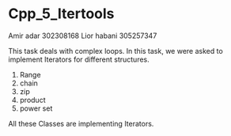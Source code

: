 # Cpp_5_Itertools
Amir adar 302308168
Lior habani 305257347

This task deals with complex loops.
In this task, we were asked to implement Iterators for different structures.
1) Range
2) chain
3) zip
4) product
5) power set

 All these Classes are implementing Iterators.
